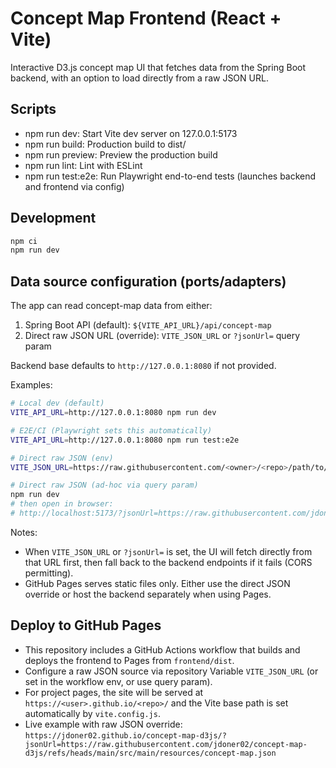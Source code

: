 # Concept Map Frontend (React + Vite)

Interactive D3.js concept map UI that fetches data from the Spring Boot backend, with an option to load directly from a raw JSON URL.

## Scripts

- npm run dev: Start Vite dev server on 127.0.0.1:5173
- npm run build: Production build to dist/
- npm run preview: Preview the production build
- npm run lint: Lint with ESLint
- npm run test:e2e: Run Playwright end-to-end tests (launches backend and frontend via config)

## Development

```bash
npm ci
npm run dev
```

## Data source configuration (ports/adapters)

The app can read concept-map data from either:

1) Spring Boot API (default): `${VITE_API_URL}/api/concept-map`
2) Direct raw JSON URL (override): `VITE_JSON_URL` or `?jsonUrl=` query param

Backend base defaults to `http://127.0.0.1:8080` if not provided.

Examples:

```bash
# Local dev (default)
VITE_API_URL=http://127.0.0.1:8080 npm run dev

# E2E/CI (Playwright sets this automatically)
VITE_API_URL=http://127.0.0.1:8080 npm run test:e2e

# Direct raw JSON (env)
VITE_JSON_URL=https://raw.githubusercontent.com/<owner>/<repo>/path/to/concept-map.json npm run dev

# Direct raw JSON (ad-hoc via query param)
npm run dev
# then open in browser:
# http://localhost:5173/?jsonUrl=https://raw.githubusercontent.com/jdoner02/concept-map-d3js/refs/heads/main/src/main/resources/concept-map.json
```

Notes:
- When `VITE_JSON_URL` or `?jsonUrl=` is set, the UI will fetch directly from that URL first, then fall back to the backend endpoints if it fails (CORS permitting).
- GitHub Pages serves static files only. Either use the direct JSON override or host the backend separately when using Pages.

## Deploy to GitHub Pages

- This repository includes a GitHub Actions workflow that builds and deploys the frontend to Pages from `frontend/dist`.
- Configure a raw JSON source via repository Variable `VITE_JSON_URL` (or set in the workflow env, or use query param).
- For project pages, the site will be served at `https://<user>.github.io/<repo>/` and the Vite base path is set automatically by `vite.config.js`.
- Live example with raw JSON override:
	`https://jdoner02.github.io/concept-map-d3js/?jsonUrl=https://raw.githubusercontent.com/jdoner02/concept-map-d3js/refs/heads/main/src/main/resources/concept-map.json`

